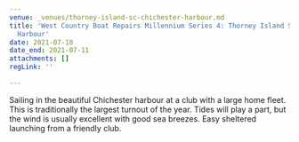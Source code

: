 ```yaml
---
venue: _venues/thorney-island-sc-chichester-harbour.md
title: 'West Country Boat Repairs Millennium Series 4: Thorney Island SC , Chichester
  Harbour'
date: 2021-07-10
date_end: 2021-07-11
attachments: []
regLink: ''

---
```

Sailing in the beautiful Chichester harbour at a club with a large home fleet. This is traditionally the largest turnout of the year. Tides will play a part, but the wind is usually excellent with good sea breezes. Easy sheltered launching from a friendly club.